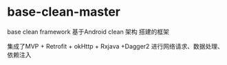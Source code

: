 # base-clean-master
base clean framework
基于Android clean 架构 搭建的框架

集成了MVP + Retrofit + okHttp + Rxjava +Dagger2  进行网络请求、数据处理、依赖注入

